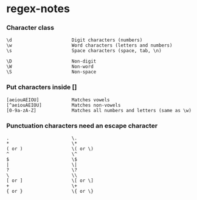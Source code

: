 # regex-notes

### Character class
```
\d                     	Digit characters (numbers)
\w                     	Word characters (letters and numbers)
\s                     	Space characters (space, tab, \n)

\D                     	Non-digit
\W                     	Non-word
\S                     	Non-space
```

### Put characters inside []
```
[aeiouAEIOU]           	Matches vowels
[^aeiouAEIOU]          	Matches non-vowels
[0-9a-zA-Z]            	Matches all numbers and letters (same as \w)
```

### Punctuation characters need an escape character
```
.						\.
*						\*
( or )					\( or \)
^						\^
$						\$
|						\|
?						\?
\						\\
[ or ]					\[ or \]
+						\+
{ or }					\{ or \}
```